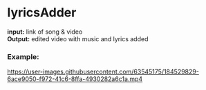 # lyricsAdder

**input:** link of song &amp; video <br/>
**Output:** edited video with music and lyrics added




### Example:

https://user-images.githubusercontent.com/63545175/184529829-6ace9050-f972-41c6-8ffa-4930282a6c1a.mp4

